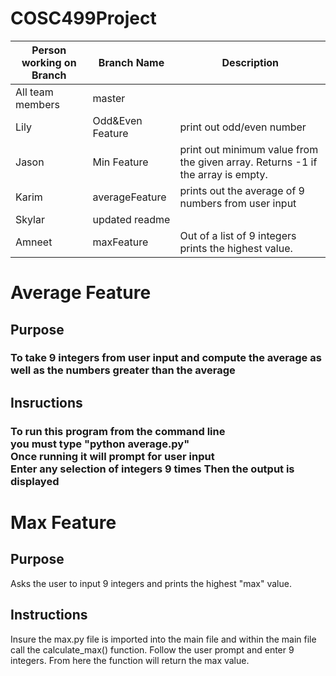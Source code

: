 # COSC499Project
Person working on Branch | Branch Name | Description
------------ | -------------  | ------------- 
All team members | master |
Lily | Odd&Even Feature | print out odd/even number
Jason | Min Feature  | print out minimum value from the given array. Returns -1 if the array is empty.
Karim | averageFeature | prints out the average of 9 numbers from user input
Skylar | updated readme
Amneet | maxFeature | Out of a list of 9 integers prints the highest value.

# Average Feature
## Purpose
### To take 9 integers from user input and compute the average as well as the numbers greater than the average
## Insructions
### To run this program from the command line <br> you must type "python average.py" <br> Once running it will prompt for user input <br> Enter any selection of integers 9 times Then the output is displayed

# Max Feature
## Purpose
Asks the user to input 9 integers and prints the highest "max" value.
## Instructions
Insure the max.py file is imported into the main file and within the main file call the calculate_max() function. Follow the user prompt and enter 9 integers. From here the function will return the max value.
